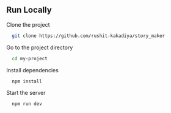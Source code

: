 
## Run Locally

Clone the project

```bash
  git clone https://github.com/rushit-kakadiya/story_maker
```

Go to the project directory

```bash
  cd my-project
```

Install dependencies

```bash
  npm install
```

Start the server

```bash
  npm run dev
```

